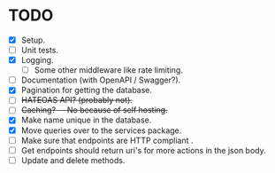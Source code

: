 # TODO

- [X] Setup.
- [ ] Unit tests.
- [X] Logging.
    - [ ] Some other middleware like rate limiting.
- [ ] Documentation (with OpenAPI / Swagger?).
- [X] Pagination for getting the database.
- [ ] ~~HATEOAS API? (probably not).~~
- [ ] ~~Caching? -- No because of self hosting.~~
- [X] Make name unique in the database.
- [X] Move queries over to the services package.
- [ ] Make sure that endpoints are HTTP compliant [](https://developer.mozilla.org/en-US/docs/Web/HTTP/Reference).
- [ ] Get endpoints should return uri's for more actions in the json body.
- [ ] Update and delete methods.